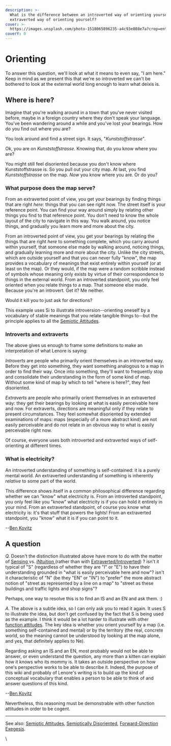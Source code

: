 ```yaml
---
description: >-
  What is the difference between an introverted way of orienting yourself and an
  extraverted way of orienting yourself?
cover: >-
  https://images.unsplash.com/photo-1518065896235-a4c93e088e7a?crop=entropy&cs=srgb&fm=jpg&ixid=M3wxOTcwMjR8MHwxfHNlYXJjaHwyfHxjb21wYXNzfGVufDB8fHx8MTczODAzNjMwMHww&ixlib=rb-4.0.3&q=85
coverY: 0
---
```


# Orienting

To answer this question, we'll look at what it means to even say, "I am here." Keep in mind as we present this that we're so introverted we can't be bothered to look at the external world long enough to learn what deixis is.

## Where is here?

Imagine that you're walking around in a town that you've never visited before, maybe in a foreign country where they don't speak your language. You've been wandering around a while and you've lost your bearings. How do you find out where you are?

You look around and find a street sign. It says, "_Kunststoffstrasse_".

Ok, you are on _Kunststoffstrasse_. Knowing that, do you know where you are?

You might still feel disoriented because you don't know where Kunststoffstrasse is. So you pull out your city map. At last, you find _Kunststoffstrasse_ on the map. _Now_ you know where you are. Or do you?

### What purpose does the map serve?

From an extraverted point of view, you get your bearings by finding things that are right _here:_ things that you can see right now. The street itself is your reference point. You can find your way around simply by relating other things you find to that reference point. You don't need to know the whole layout of the city to navigate in this way. You walk around, you notice things, and gradually you learn more and more about the city.

From an introverted point of view, you get your bearings by relating the things that are right _here_ to something complete, which you carry around within yourself, that someone else made by walking around, noticing things, and gradually learning more and more about the city. Unlike the city streets, which are outside yourself and that you can never fully "know", the map provides a vocabulary of meanings that exist entirely within yourself (or at least on the map). Or they would, if the map were a random scribble instead of symbols whose meaning only exists by virtue of their correspondence to things in the external world. From an introverted standpoint, you only feel oriented when you relate things to a map. That someone else made. Because you're an introvert. Get it? Me neither.

Would it kill you to just ask for directions?

This example uses Si to illustrate introversion--orienting oneself by a vocabulary of stable meanings that you relate tangible things to--but the principle applies to all the [Semiotic Attitudes](../semiotic-attitude/).

### Introverts and extraverts

The above gives us enough to frame some definitions to make an interpretation of what Lenore is saying:

_Introverts_ are people who primarily orient themselves in an introverted way. Before they get into something, they want something analogous to a map in order to find their way. Once into something, they'll want to frequently stop and consolidate their understanding in the form of some kind of map. Without some kind of map by which to tell "where is here?", they feel disoriented.

_Extraverts_ are people who primarily orient themselves in an extraverted way: they get their bearings by looking at what is easily perceivable here and now. For extraverts, directions are meaningful only if they relate to present circumstances. They feel somewhat disoriented by extended examinations of maps: maps (especially of a more abstract kind) are not easily perceivable and do not relate in an obvious way to what is easily perceivable right now.

Of course, everyone uses both introverted and extraverted ways of self-orienting at different times.

### What is electricity?

An introverted understanding of something is self-contained: it is a purely mental world. An extraverted understanding of something is inherently _relative_ to some part of the world.

This difference shows itself in a common philosophical difference regarding whether we can "know" what electricity is. From an introverted standpoint, you only feel like you "know" what electricity is if you can hold it entirely in your mind. From an extraverted standpoint, of course you know what electricity is: it's that stuff that powers the lights! From an extraverted standpoint, you "know" what it is if you can point to it.

\--[Ben Kovitz](https://web.archive.org/web/20070118003350/http://greenlightwiki.com/lenore-exegesis/Ben_Kovitz)

## A question

_Q._ Doesn't the distinction illustrated above have more to do with the matter of [Sensing ](../../fundamentals/function-attitude/perception/sensation/)vs. [iNtuition ](../../fundamentals/function-attitude/perception/intuition/)(rather than with [Extraverted/Introverted](../../fundamentals/function-attitude/attitude.md)) ? isn't it typical of "S" (regardless of whether they are "I" or "E") to have their understanding grounded in "what is easily perceivable here and now"? isn't it characteristic of "N" (be they "EN" or "IN") to "prefer" the more abstract notion of "street as represented by a line on a map" to "street as these buildings and traffic lights and shop signs"?

Perhaps, one way to resolve this is to find an IS and an EN and ask them. :)

_A._ The above is a subtle idea, so I can only ask you to read it again. It uses S to illustrate the idea, but don't get confused by the fact that S is being used as the example. I think it would be a lot harder to illustrate with other [function attitudes](../../fundamentals/function-attitude/). The key idea is whether you orient yourself by a map (i.e. something self-contained and mental) or by the territory (the real, concrete world, so the meaning cannot be understood by looking at the map alone, and yes, that definitely applies to Ne).

Regarding asking an IS and an EN, most probably would not be able to answer, or even understand the question, any more than a kitten can explain how it knows who its mommy is. It takes an outside perspective on how one's perspective works to be able to describe it. Indeed, the purpose of this wiki and probably of Lenore's writing is to build up the kind of conceptual vocabulary that enables a person to be able to think of and answer questions of this kind.

\--[Ben Kovitz](https://web.archive.org/web/20070118003350/http://greenlightwiki.com/lenore-exegesis/Ben_Kovitz)

Nevertheless, this reasoning must be demonstrable with other function attitudes in order to be cogent.

***

See also: [Semiotic Attitudes](../semiotic-attitude/), [Semiotically Disoriented](https://web.archive.org/web/20070118003350/http://greenlightwiki.com/lenore-exegesis/Semiotically_Disoriented), [Forward-Direction Exegesis](https://web.archive.org/web/20070118003350/http://greenlightwiki.com/lenore-exegesis/Forward-Direction_Exegesis).

\
